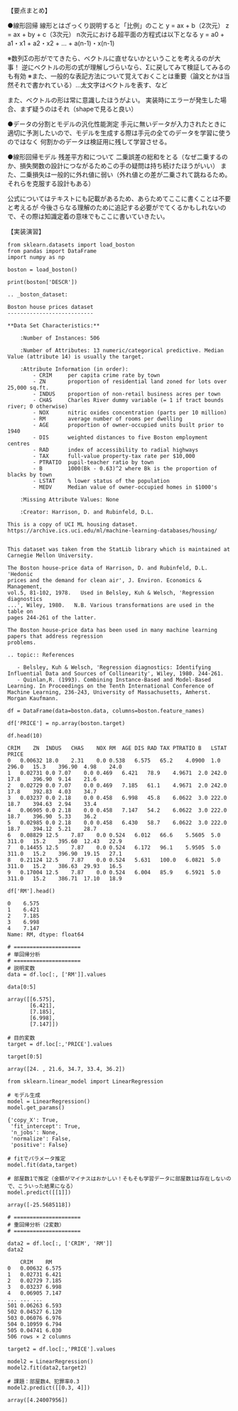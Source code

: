 【要点まとめ】

●線形回帰
線形とはざっくり説明すると「比例」のこと
y = ax + b（2次元）
z = ax + by + c（3次元）
n次元における超平面の方程式は以下となる
y = a0 + a1・x1 + a2・x2 + ... + a(n-1)・x(n-1)

※数列Σの形がでてきたら、ベクトルに直せないかということを考えるのが大事！
 逆にベクトルの形の式が理解しづらいなら、Σに戻してみて検証してみるのも有効
※また、一般的な表記方法について覚えておくことは重要（論文とかは当然それで書かれている）…太文字はベクトルを表す、など

また、ベクトルの形は常に意識したほうがよい。
実装時にエラーが発生した場合、まず疑うのはそれ（shapeで見ると良い）

●データの分割とモデルの汎化性能測定
手元に無いデータが入力されたときに適切に予測したいので、モデルを生成する際は手元の全てのデータを学習に使うのではなく
何割かのデータは検証用に残して学習させる。

●線形回帰モデル
残差平方和について
二乗誤差の総和をとる（なぜ二乗するのか、損失関数の設計につながるためこの手の疑問は持ち続けたほうがいい）
また、二乗損失は一般的に外れ値に弱い（外れ値との差が二乗されて跳ねるため。それらを克服する設計もある）

公式についてはテキストにも記載があるため、あらためてここに書くことは不要と考えるが
今後さらなる理解のために追記する必要がでてくるかもしれないので、その際は知識定着の意味でもここに書いていきたい。


【実装演習】
```
from sklearn.datasets import load_boston
from pandas import DataFrame
import numpy as np
```
```
boston = load_boston()
```
```
print(boston['DESCR'])
```
```
.. _boston_dataset:

Boston house prices dataset
---------------------------

**Data Set Characteristics:**  

    :Number of Instances: 506 

    :Number of Attributes: 13 numeric/categorical predictive. Median Value (attribute 14) is usually the target.

    :Attribute Information (in order):
        - CRIM     per capita crime rate by town
        - ZN       proportion of residential land zoned for lots over 25,000 sq.ft.
        - INDUS    proportion of non-retail business acres per town
        - CHAS     Charles River dummy variable (= 1 if tract bounds river; 0 otherwise)
        - NOX      nitric oxides concentration (parts per 10 million)
        - RM       average number of rooms per dwelling
        - AGE      proportion of owner-occupied units built prior to 1940
        - DIS      weighted distances to five Boston employment centres
        - RAD      index of accessibility to radial highways
        - TAX      full-value property-tax rate per $10,000
        - PTRATIO  pupil-teacher ratio by town
        - B        1000(Bk - 0.63)^2 where Bk is the proportion of blacks by town
        - LSTAT    % lower status of the population
        - MEDV     Median value of owner-occupied homes in $1000's

    :Missing Attribute Values: None

    :Creator: Harrison, D. and Rubinfeld, D.L.

This is a copy of UCI ML housing dataset.
https://archive.ics.uci.edu/ml/machine-learning-databases/housing/


This dataset was taken from the StatLib library which is maintained at Carnegie Mellon University.

The Boston house-price data of Harrison, D. and Rubinfeld, D.L. 'Hedonic
prices and the demand for clean air', J. Environ. Economics & Management,
vol.5, 81-102, 1978.   Used in Belsley, Kuh & Welsch, 'Regression diagnostics
...', Wiley, 1980.   N.B. Various transformations are used in the table on
pages 244-261 of the latter.

The Boston house-price data has been used in many machine learning papers that address regression
problems.   
     
.. topic:: References

   - Belsley, Kuh & Welsch, 'Regression diagnostics: Identifying Influential Data and Sources of Collinearity', Wiley, 1980. 244-261.
   - Quinlan,R. (1993). Combining Instance-Based and Model-Based Learning. In Proceedings on the Tenth International Conference of Machine Learning, 236-243, University of Massachusetts, Amherst. Morgan Kaufmann.
```
```
df = DataFrame(data=boston.data, columns=boston.feature_names)
```
```
df['PRICE'] = np.array(boston.target)
```
```
df.head(10)
```
```
CRIM	ZN	INDUS	CHAS	NOX	RM	AGE	DIS	RAD	TAX	PTRATIO	B	LSTAT	PRICE
0	0.00632	18.0	2.31	0.0	0.538	6.575	65.2	4.0900	1.0	296.0	15.3	396.90	4.98	24.0
1	0.02731	0.0	7.07	0.0	0.469	6.421	78.9	4.9671	2.0	242.0	17.8	396.90	9.14	21.6
2	0.02729	0.0	7.07	0.0	0.469	7.185	61.1	4.9671	2.0	242.0	17.8	392.83	4.03	34.7
3	0.03237	0.0	2.18	0.0	0.458	6.998	45.8	6.0622	3.0	222.0	18.7	394.63	2.94	33.4
4	0.06905	0.0	2.18	0.0	0.458	7.147	54.2	6.0622	3.0	222.0	18.7	396.90	5.33	36.2
5	0.02985	0.0	2.18	0.0	0.458	6.430	58.7	6.0622	3.0	222.0	18.7	394.12	5.21	28.7
6	0.08829	12.5	7.87	0.0	0.524	6.012	66.6	5.5605	5.0	311.0	15.2	395.60	12.43	22.9
7	0.14455	12.5	7.87	0.0	0.524	6.172	96.1	5.9505	5.0	311.0	15.2	396.90	19.15	27.1
8	0.21124	12.5	7.87	0.0	0.524	5.631	100.0	6.0821	5.0	311.0	15.2	386.63	29.93	16.5
9	0.17004	12.5	7.87	0.0	0.524	6.004	85.9	6.5921	5.0	311.0	15.2	386.71	17.10	18.9
```
```
df['RM'].head()
```
```
0    6.575
1    6.421
2    7.185
3    6.998
4    7.147
Name: RM, dtype: float64
```
```
# =====================
# 単回帰分析
# =====================
# 説明変数
data = df.loc[:, ['RM']].values
```
```
data[0:5]
```
```
array([[6.575],
       [6.421],
       [7.185],
       [6.998],
       [7.147]])
```
```
# 目的変数
target = df.loc[:,'PRICE'].values
```
```
target[0:5]
```
```
array([24. , 21.6, 34.7, 33.4, 36.2])
```
```
from sklearn.linear_model import LinearRegression
```
```
# モデル生成
model = LinearRegression()
model.get_params()
```
```
{'copy_X': True,
 'fit_intercept': True,
 'n_jobs': None,
 'normalize': False,
 'positive': False}
```
```
# fitでパラメータ推定
model.fit(data,target)
```
```
# 部屋数1で推定（金額がマイナスはおかしい！そもそも学習データに部屋数1は存在しないので、こういった結果になる）
model.predict([[1]])
```
```
array([-25.5685118])
```
```
# =====================
# 重回帰分析（2変数）
# =====================
```
```
data2 = df.loc[:, ['CRIM', 'RM']]
data2
```
```
	CRIM	RM
0	0.00632	6.575
1	0.02731	6.421
2	0.02729	7.185
3	0.03237	6.998
4	0.06905	7.147
...	...	...
501	0.06263	6.593
502	0.04527	6.120
503	0.06076	6.976
504	0.10959	6.794
505	0.04741	6.030
506 rows × 2 columns
```
```
target2 = df.loc[:,'PRICE'].values
```
```
model2 = LinearRegression()
model2.fit(data2,target2)
```
```
# 課題：部屋数4、犯罪率0.3
model2.predict([[0.3, 4]])
```
```
array([4.24007956])
```
